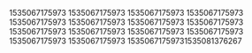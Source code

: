1535067175973
1535067175973
1535067175973
1535067175973
1535067175973
1535067175973
1535067175973
1535067175973
1535067175973
1535067175973
1535067175973
1535067175973
1535067175973
1535067175973
15350671759731535081376267